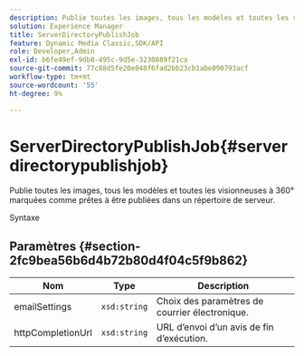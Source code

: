 ```yaml
---
description: Publie toutes les images, tous les modèles et toutes les visionneuses à 360° marquées comme prêtes à être publiées dans un répertoire de serveur.
solution: Experience Manager
title: ServerDirectoryPublishJob
feature: Dynamic Media Classic,SDK/API
role: Developer,Admin
exl-id: b6fe49ef-9db8-495c-9d5e-3230889f21ca
source-git-commit: 77c88d5fe20e048f6fad2bb23cb1abe090793acf
workflow-type: tm+mt
source-wordcount: '55'
ht-degree: 9%

---
```


# ServerDirectoryPublishJob{#serverdirectorypublishjob}

Publie toutes les images, tous les modèles et toutes les visionneuses à 360° marquées comme prêtes à être publiées dans un répertoire de serveur.

Syntaxe

## Paramètres {#section-2fc9bea56b6d4b72b80d4f04c5f9b862}

| Nom | Type | Description |
|---|---|---|
| emailSettings | `xsd:string` | Choix des paramètres de courrier électronique. |
| httpCompletionUrl | `xsd:string` | URL d’envoi d’un avis de fin d’exécution. |
